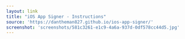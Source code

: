 ```yaml
---
layout: link
title: "iOS App Signer - Instructions"
source: 'https://dantheman827.github.io/ios-app-signer/'
screenshot: 'screenshots/581c3261-e1c9-4a6a-937d-0df578cc44d5.jpg'
---
```


